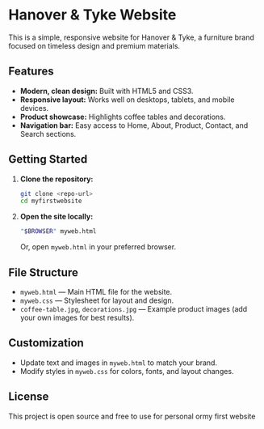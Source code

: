 # Hanover & Tyke Website

This is a simple, responsive website for Hanover & Tyke, a furniture brand focused on timeless design and premium materials.

## Features

- **Modern, clean design:** Built with HTML5 and CSS3.
- **Responsive layout:** Works well on desktops, tablets, and mobile devices.
- **Product showcase:** Highlights coffee tables and decorations.
- **Navigation bar:** Easy access to Home, About, Product, Contact, and Search sections.

## Getting Started

1. **Clone the repository:**
   ```bash
   git clone <repo-url>
   cd myfirstwebsite
   ```

2. **Open the site locally:**
   ```bash
   "$BROWSER" myweb.html
   ```
   Or, open `myweb.html` in your preferred browser.

## File Structure

- `myweb.html` — Main HTML file for the website.
- `myweb.css` — Stylesheet for layout and design.
- `coffee-table.jpg`, `decorations.jpg` — Example product images (add your own images for best results).

## Customization

- Update text and images in `myweb.html` to match your brand.
- Modify styles in `myweb.css` for colors, fonts, and layout changes.

## License

This project is open source and free to use for personal ormy first website
